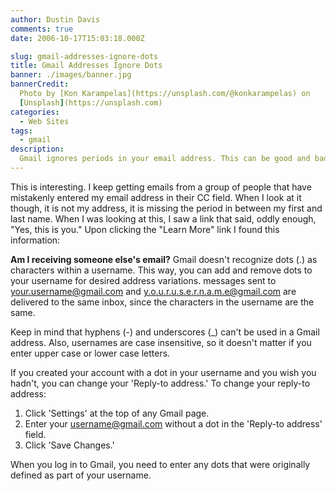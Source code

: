 ```yaml
---
author: Dustin Davis
comments: true
date: 2006-10-17T15:03:18.000Z

slug: gmail-addresses-ignore-dots
title: Gmail Addresses Ignore Dots
banner: ./images/banner.jpg
bannerCredit:
  Photo by [Kon Karampelas](https://unsplash.com/@konkarampelas) on
  [Unsplash](https://unsplash.com)
categories:
  - Web Sites
tags:
  - gmail
description:
  Gmail ignores periods in your email address. This can be good and bad.
---
```


This is interesting. I keep getting emails from a group of people that have
mistakenly entered my email address in their CC field. When I look at it though,
it is not my address, it is missing the period in between my first and last
name. When I was looking at this, I saw a link that said, oddly enough, "Yes,
this is you." Upon clicking the "Learn More" link I found this information:

**Am I receiving someone else's email?** Gmail doesn't recognize dots (.) as
characters within a username. This way, you can add and remove dots to your
username for desired address variations. messages sent to
your.username@gmail.com and y.o.u.r.u.s.e.r.n.a.m.e@gmail.com are delivered to
the same inbox, since the characters in the username are the same.

Keep in mind that hyphens (-) and underscores (\_) can't be used in a Gmail
address. Also, usernames are case insensitive, so it doesn't matter if you enter
upper case or lower case letters.

If you created your account with a dot in your username and you wish you hadn't,
you can change your 'Reply-to address.' To change your reply-to address:

1. Click 'Settings' at the top of any Gmail page.
2. Enter your username@gmail.com without a dot in the 'Reply-to address' field.
3. Click 'Save Changes.'

When you log in to Gmail, you need to enter any dots that were originally
defined as part of your username.

